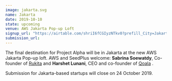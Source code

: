 ```yaml
---
image: jakarta.svg
name: Jakarta
date: 2019-10-10
state: upcoming
venue: AWS Jakarta Pop-up Loft
signup_url: "https://airtable.com/shriI6fCGIyzNTkv0?prefill_City=Jakarta"
submission_url:
---
```


The final destination for Project Alpha will be in Jakarta at the new AWS Jakarta Pop-up loft. AWS and SeedPlus welcome:  **Sabrina Soewatdy**, Co-founder of [Rukita]( https://www.rukita.co/) and **Harshet Lunani**, CEO and co-founder of [Qoala](https://www.qoala.id/) .

Submission for Jakarta-based startups will close on 24 October 2019.

